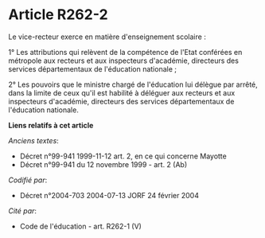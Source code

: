 # Article R262-2

Le vice-recteur exerce en matière d'enseignement scolaire :

1° Les attributions qui relèvent de la compétence de l'Etat conférées en métropole aux recteurs et aux inspecteurs
d'académie, directeurs des services départementaux de l'éducation nationale ;

2° Les pouvoirs que le ministre chargé de l'éducation lui délègue par arrêté, dans la limite de ceux qu'il est habilité à
déléguer aux recteurs et aux inspecteurs d'académie, directeurs des services départementaux de l'éducation nationale.

**Liens relatifs à cet article**

_Anciens textes_:

  - Décret n°99-941 1999-11-12 art. 2, en ce qui concerne Mayotte
  - Décret n°99-941 du 12 novembre 1999 - art. 2 (Ab)

_Codifié par_:

  - Décret n°2004-703 2004-07-13 JORF 24 février 2004

_Cité par_:

  - Code de l'éducation - art. R262-1 (V)

